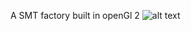 A SMT factory built in openGl 2 
![alt text][logo]

[logo]: Untitled%20video%20-%20Made%20with%20Clipchamp.gif "A factory gif"
